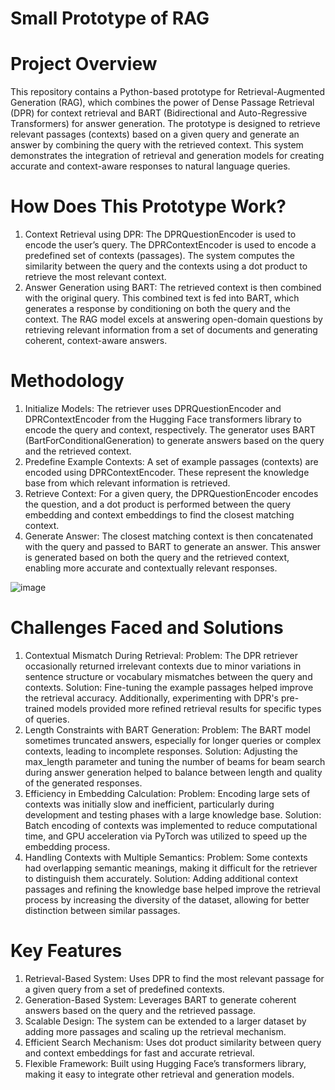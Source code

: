 # Small Prototype of RAG

# Project Overview
This repository contains a Python-based prototype for Retrieval-Augmented Generation (RAG), which combines the power of Dense Passage Retrieval (DPR) for context retrieval and BART (Bidirectional and Auto-Regressive Transformers) for answer generation. The prototype is designed to retrieve relevant passages (contexts) based on a given query and generate an answer by combining the query with the retrieved context. This system demonstrates the integration of retrieval and generation models for creating accurate and context-aware responses to natural language queries.

# How Does This Prototype Work?
1. Context Retrieval using DPR:
  The DPRQuestionEncoder is used to encode the user’s query.
  The DPRContextEncoder is used to encode a predefined set of contexts (passages).
  The system computes the similarity between the query and the contexts using a dot product to retrieve the most relevant context.
2. Answer Generation using BART:
  The retrieved context is then combined with the original query.
  This combined text is fed into BART, which generates a response by conditioning on both the query and the context.
  The RAG model excels at answering open-domain questions by retrieving relevant information from a set of documents and generating coherent, context-aware answers.

# Methodology
1. Initialize Models:
  The retriever uses DPRQuestionEncoder and DPRContextEncoder from the Hugging Face transformers library to encode the query and context, respectively.
  The generator uses BART (BartForConditionalGeneration) to generate answers based on the query and the retrieved context.
2. Predefine Example Contexts:
  A set of example passages (contexts) are encoded using DPRContextEncoder. These represent the knowledge base from which relevant information is retrieved.
3. Retrieve Context:
  For a given query, the DPRQuestionEncoder encodes the question, and a dot product is performed between the query embedding and context embeddings to find the closest matching context.
4. Generate Answer:
  The closest matching context is then concatenated with the query and passed to BART to generate an answer. This answer is generated based on both the query and the retrieved context, enabling more     accurate and contextually relevant responses.

![image](https://github.com/user-attachments/assets/1cd50ee8-5a0d-4aa7-9879-e92448571ccd)

# Challenges Faced and Solutions
1. Contextual Mismatch During Retrieval:
  Problem: The DPR retriever occasionally returned irrelevant contexts due to minor variations in sentence structure or vocabulary mismatches between the query and contexts.
  Solution: Fine-tuning the example passages helped improve the retrieval accuracy. Additionally, experimenting with DPR's pre-trained models provided more refined retrieval results for specific types   of queries.
2. Length Constraints with BART Generation:
  Problem: The BART model sometimes truncated answers, especially for longer queries or complex contexts, leading to incomplete responses.
  Solution: Adjusting the max_length parameter and tuning the number of beams for beam search during answer generation helped to balance between length and quality of the generated responses.
3. Efficiency in Embedding Calculation:
  Problem: Encoding large sets of contexts was initially slow and inefficient, particularly during development and testing phases with a large knowledge base.
  Solution: Batch encoding of contexts was implemented to reduce computational time, and GPU acceleration via PyTorch was utilized to speed up the embedding process.
4. Handling Contexts with Multiple Semantics:
  Problem: Some contexts had overlapping semantic meanings, making it difficult for the retriever to distinguish them accurately.
  Solution: Adding additional context passages and refining the knowledge base helped improve the retrieval process by increasing the diversity of the dataset, allowing for better distinction between    similar passages.

# Key Features
1. Retrieval-Based System: Uses DPR to find the most relevant passage for a given query from a set of predefined contexts.
2. Generation-Based System: Leverages BART to generate coherent answers based on the query and the retrieved passage.
3. Scalable Design: The system can be extended to a larger dataset by adding more passages and scaling up the retrieval mechanism.
4. Efficient Search Mechanism: Uses dot product similarity between query and context embeddings for fast and accurate retrieval.
5. Flexible Framework: Built using Hugging Face’s transformers library, making it easy to integrate other retrieval and generation models.

